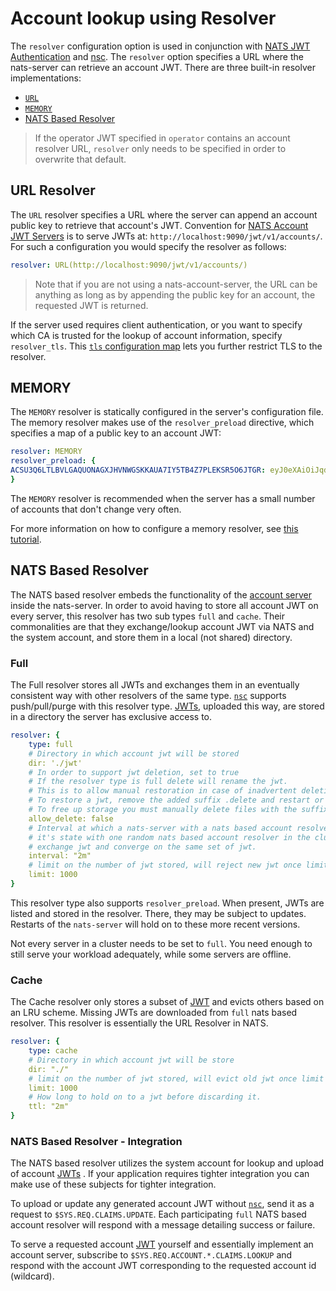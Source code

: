 # Account lookup using Resolver

The `resolver` configuration option is used in conjunction with [NATS JWT Authentication](./) and [nsc](../../../../nats-tools/nsc/). The `resolver` option specifies a URL where the nats-server can retrieve an account JWT. There are three built-in resolver implementations:

* [`URL`](resolver.md#URL-Resolver)
* [`MEMORY`](resolver.md#Memory)
* [NATS Based Resolver](resolver.md#nats-based-resolver)

> If the operator JWT specified in `operator` contains an account resolver URL, `resolver` only needs to be specified in order to overwrite that default.

## URL Resolver

The `URL` resolver specifies a URL where the server can append an account public key to retrieve that account's JWT. Convention for [NATS Account JWT Servers](../../../../nats-tools/nas/) is to serve JWTs at: `http://localhost:9090/jwt/v1/accounts/`. For such a configuration you would specify the resolver as follows:

```yaml
resolver: URL(http://localhost:9090/jwt/v1/accounts/)
```

> Note that if you are not using a nats-account-server, the URL can be anything as long as by appending the public key for an account, the requested JWT is returned.

If the server used requires client authentication, or you want to specify which CA is trusted for the lookup of account information, specify `resolver_tls`. This [`tls` configuration map](../tls.md) lets you further restrict TLS to the resolver.

## MEMORY

The `MEMORY` resolver is statically configured in the server's configuration file. The memory resolver makes use of the `resolver_preload` directive, which specifies a map of a public key to an account JWT:

```yaml
resolver: MEMORY
resolver_preload: {
ACSU3Q6LTLBVLGAQUONAGXJHVNWGSKKAUA7IY5TB4Z7PLEKSR5O6JTGR: eyJ0eXAiOiJqd3QiLCJhbGciOiJlZDI1NTE5In0.eyJqdGkiOiJPRFhJSVI2Wlg1Q1AzMlFJTFczWFBENEtTSDYzUFNNSEZHUkpaT05DR1RLVVBISlRLQ0JBIiwiaWF0IjoxNTU2NjU1Njk0LCJpc3MiOiJPRFdaSjJLQVBGNzZXT1dNUENKRjZCWTRRSVBMVFVJWTRKSUJMVTRLM1lERzNHSElXQlZXQkhVWiIsIm5hbWUiOiJBIiwic3ViIjoiQUNTVTNRNkxUTEJWTEdBUVVPTkFHWEpIVk5XR1NLS0FVQTdJWTVUQjRaN1BMRUtTUjVPNkpUR1IiLCJ0eXBlIjoiYWNjb3VudCIsIm5hdHMiOnsibGltaXRzIjp7InN1YnMiOi0xLCJjb25uIjotMSwibGVhZiI6LTEsImltcG9ydHMiOi0xLCJleHBvcnRzIjotMSwiZGF0YSI6LTEsInBheWxvYWQiOi0xLCJ3aWxkY2FyZHMiOnRydWV9fX0._WW5C1triCh8a4jhyBxEZZP8RJ17pINS8qLzz-01o6zbz1uZfTOJGvwSTS6Yv2_849B9iUXSd-8kp1iMXHdoBA
}
```

The `MEMORY` resolver is recommended when the server has a small number of accounts that don't change very often.

For more information on how to configure a memory resolver, see [this tutorial](mem_resolver.md).

## NATS Based Resolver

The NATS based resolver embeds the functionality of the [account server](https://github.com/nats-io/nats-account-server) inside the nats-server. In order to avoid having to store all account JWT on every server, this resolver has two sub types `full` and `cache`. Their commonalities are that they exchange/lookup account JWT via NATS and the system account, and store them in a local \(not shared\) directory.

### Full

The Full resolver stores all JWTs and exchanges them in an eventually consistent way with other resolvers of the same type. [`nsc`](../../../../nats-tools/nsc/) supports push/pull/purge with this resolver type. [JWTs](./), uploaded this way, are stored in a directory the server has exclusive access to.

```yaml
resolver: {
    type: full
    # Directory in which account jwt will be stored
    dir: './jwt'
    # In order to support jwt deletion, set to true
    # If the resolver type is full delete will rename the jwt.
    # This is to allow manual restoration in case of inadvertent deletion.
    # To restore a jwt, remove the added suffix .delete and restart or send a reload signal.
    # To free up storage you must manually delete files with the suffix .delete.
    allow_delete: false
    # Interval at which a nats-server with a nats based account resolver will compare
    # it's state with one random nats based account resolver in the cluster and if needed,
    # exchange jwt and converge on the same set of jwt.
    interval: "2m"
    # limit on the number of jwt stored, will reject new jwt once limit is hit.
    limit: 1000
}
```

This resolver type also supports `resolver_preload`. When present, JWTs are listed and stored in the resolver. There, they may be subject to updates. Restarts of the `nats-server` will hold on to these more recent versions.

Not every server in a cluster needs to be set to `full`. You need enough to still serve your workload adequately, while some servers are offline.

### Cache

The Cache resolver only stores a subset of [JWT](https://github.com/nats-io/nats.docs/tree/8c85d9c047d2203c7867b62a8415cdfa4d117f04/nats-server/configuration/nats-server/configuration/securing_nats/jwt/README.md) and evicts others based on an LRU scheme. Missing JWTs are downloaded from `full` nats based resolver. This resolver is essentially the URL Resolver in NATS.

```yaml
resolver: {
    type: cache
    # Directory in which account jwt will be store
    dir: "./"
    # limit on the number of jwt stored, will evict old jwt once limit is hit.
    limit: 1000
    # How long to hold on to a jwt before discarding it. 
    ttl: "2m"
}
```

### NATS Based Resolver - Integration

The NATS based resolver utilizes the system account for lookup and upload of account [JWTs](./) . If your application requires tighter integration you can make use of these subjects for tighter integration.

To upload or update any generated account JWT without [`nsc`](../../../../nats-tools/nsc/), send it as a request to `$SYS.REQ.CLAIMS.UPDATE`. Each participating `full` NATS based account resolver will respond with a message detailing success or failure.

To serve a requested account [JWT](https://github.com/nats-io/nats.docs/tree/8c85d9c047d2203c7867b62a8415cdfa4d117f04/nats-server/configuration/nats-server/configuration/securing_nats/jwt/README.md) yourself and essentially implement an account server, subscribe to `$SYS.REQ.ACCOUNT.*.CLAIMS.LOOKUP` and respond with the account JWT corresponding to the requested account id \(wildcard\).

